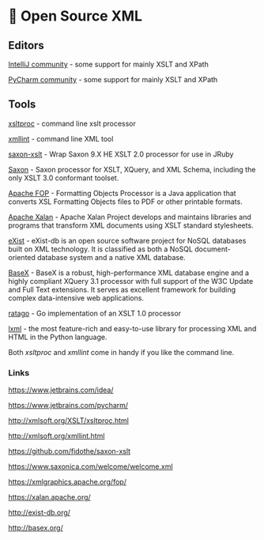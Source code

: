 # 📄 Open Source XML

## Editors

[IntelliJ community](https://www.jetbrains.com/idea/) - some support for mainly
XSLT and XPath

[PyCharm community](https://www.jetbrains.com/pycharm/) - some support for
mainly XSLT and XPath

## Tools

[xsltproc](http://xmlsoft.org/XSLT/xsltproc.html) - command line xslt processor

[xmllint](http://xmlsoft.org/xmllint.html) - command line XML tool

[saxon-xslt](https://github.com/fidothe/saxon-xslt) - Wrap Saxon 9.X HE XSLT 2.0
processor for use in JRuby

[Saxon](https://www.saxonica.com/welcome/welcome.xml) - Saxon processor for
XSLT, XQuery, and XML Schema, including the only XSLT 3.0 conformant toolset.

[Apache FOP](https://xmlgraphics.apache.org/fop/) - Formatting Objects Processor
is a Java application that converts XSL Formatting Objects files to PDF or other
printable formats.

[Apache Xalan](https://xalan.apache.org/) - Apache Xalan Project develops and
maintains libraries and programs that transform XML documents using XSLT
standard stylesheets.

[eXist](http://exist-db.org/) - eXist-db is an open source software project for
NoSQL databases built on XML technology. It is classified as both a NoSQL
document-oriented database system and a native XML database.

[BaseX](http://basex.org/) - BaseX is a robust, high-performance XML database
engine and a highly compliant XQuery 3.1 processor with full support of the W3C
Update and Full Text extensions. It serves as excellent framework for building
complex data-intensive web applications.

[ratago](https://github.com/jbowtie/ratago) - Go implementation of an XSLT 1.0
processor

[lxml](https://lxml.de/) - the most feature-rich and easy-to-use library for
processing XML and HTML in the Python language.


Both _xsltproc_ and _xmllint_ come in handy if you like the command line.

### Links

<https://www.jetbrains.com/idea/>

<https://www.jetbrains.com/pycharm/>

<http://xmlsoft.org/XSLT/xsltproc.html>

<http://xmlsoft.org/xmllint.html>

<https://github.com/fidothe/saxon-xslt>

<https://www.saxonica.com/welcome/welcome.xml>

<https://xmlgraphics.apache.org/fop/>

<https://xalan.apache.org/>

<http://exist-db.org/>

<http://basex.org/>

